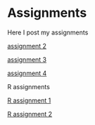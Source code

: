 # Assignments
Here I post my assignments

[assignment 2](https://github.com/Kiewit/Assignments/blob/master/assignment2-Copy1.ipynb)

[assignment 3](https://github.com/Kiewit/Assignments/blob/master/assignment3-Copy1.ipynb)

[assignment 4](https://github.com/Kiewit/Assignments/blob/master/assignment4-Copy1.ipynb)

R assignments

[R assignment 1](https://github.com/Kiewit/Assignments/blob/master/Graded_assignment1-Copy1.ipynb)

[R assignment 2](https://github.com/Kiewit/Assignments/blob/master/Graded_assignment_2-Copy1.ipynb)
